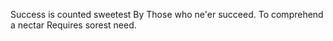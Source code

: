 Success is counted sweetest
By Those who ne'er succeed.
To comprehend a nectar
Requires sorest need.
